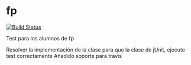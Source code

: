 # fp

[![Build Status](https://travis-ci.org/JoTerrance/fp.svg?branch=master)](https://travis-ci.org/JoTerrance/fp)

Test para los alumnos de fp

Resolver la implementación de la clase para que la clase de jUnit, ejecute test correctamente
Añadido soporte para travis
